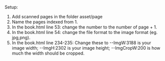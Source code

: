 Setup:
1. Add scanned pages in the folder asset/page
2. Name the pages indexed from 1.
3. In the book.html line 53: change the number to the number of page + 1.
4. In the book.html line 54: change the file format to the image format (eg. jpg,png).
5. In the book.html line 234-235: Change these to --ImgW:3188 is your image width; --ImgH:2302 is your image height; --ImgCropW:200 is how much the width should be cropped.
